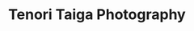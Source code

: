 ---
title: Tenori Taiga Photography
slug: taiga
menu: Taiga
page_classes: "page page--featured page--home"
metadata:
  description: 'The portfolio for photographer Tenori Taiga'
  author: 'Tenori Taiga'
  refres: 60
  keywords: 'Photography, Lifestyle, Art, Portfolio'


content:
  items: '@self.modular'
  order:
    by: default
    dir: asc
    custom:
      - _intro
      - _projects-cos
      - _projects-lolita
      - _projects-life
      - _workflow
---